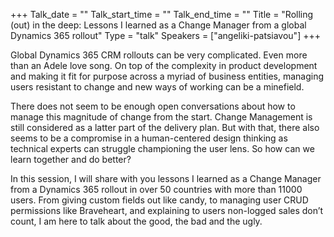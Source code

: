 +++
Talk_date = ""
Talk_start_time = ""
Talk_end_time = ""
Title = "Rolling (out) in the deep: Lessons I learned as a Change Manager from a global Dynamics 365 rollout"
Type = "talk"
Speakers = ["angeliki-patsiavou"]
+++


Global Dynamics 365 CRM rollouts can be very complicated. Even more than an Adele love song. On top of the complexity in product development and making it fit for purpose across a myriad of business entities, managing users resistant to change and new ways of working can be a minefield.

There does not seem to be enough open conversations about how to manage this magnitude of change from the start. Change Management is still considered as a latter part of the delivery plan. But with that, there also seems to be a compromise in a human-centered design thinking as technical experts can struggle championing the user lens. So how can we learn together and do better?

In this session, I will share with you lessons I learned as a Change Manager from a Dynamics 365 rollout in over 50 countries with more than 11000 users. From giving custom fields out like candy, to managing user CRUD permissions like Braveheart, and explaining to users non-logged sales don’t count, I am here to talk about the good, the bad and the ugly.
